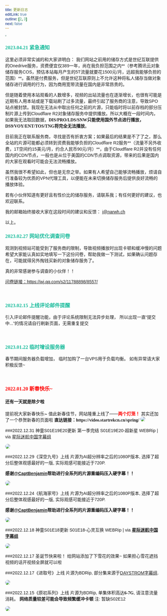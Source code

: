 ```yaml
---
title: 更新日志
editLink: true
outline: [2, 3]
next: false
---
```


<link rel="preconnect" href="https://fonts.googleapis.com"><link rel="preconnect" href="https://fonts.gstatic.com" crossorigin><link href="https://fonts.googleapis.com/css2?family=Rubik&display=swap" rel="stylesheet">
<link rel="preconnect" href="https://fonts.googleapis.com">
<link rel="preconnect" href="https://fonts.gstatic.com" crossorigin>
<link href="https://fonts.googleapis.com/css2?family=Noto+Serif+SC:wght@900&display=swap" rel="stylesheet">

<style>
	h3,h4,strong{
	font-family: 'Noto Serif SC', serif;
	}
</style>

<style>
@import url('https://fonts.googleapis.com/css2?family=Rubik&display=swap');
</style>
<style>
*{
font-family: Rubik, “Microsoft YaHei”, “微软雅黑”, sans-serif
}
h3{
color:#1abc9c
}
</style>

<img src="https://s2.loli.net/2022/12/28/oLrBR6NATjqnvtX.png" style="zoom:25%;" />



### 2023.04.21 紧急通知

这里必须非常实诚的和大家讲明白：
我们网站之前用的储存方式是世纪互联提供的Onedrive服务，资费便宜仅389一年，尚在我负担范围之内**（参考腾讯云对象储存服务COS，预估本站每月产生的5T流量就要花1500元/月，远超我能够负担的范围）**。虽然是付费服务，但是世纪互联原则上不允许这种将私人储存当做对象储存进行调用的行为，因为商用宽带流量在国内是非常昂贵的。

但是随着使用本站观看的人数增多，视频的出站流量也在逐渐增长，也很有可能是近期有人用本站或是下载站刷了过多流量，最终引起了服务商的注意，导致SPO站点被封禁。我现在无法从中取出任何之前的片源，只能临时将以前存档的部分压制片源上传到Cloudflare R2对象储存服务中提供播放。所以大概在一段时间内，如果我无法取回数据，**DIS/PRO/LDS/SNW只能使用国外节点进行播放，DS9/VOY/ENT/TOS/TNG将完全无法播放**。

目前我正在联系服务商，寻找是否有折衷方案；如果最后的结果是不了了之，那么全站的片源可能都必须转到资费我能够负担的Cloudflare R2服务**（流量不另外收费，1T空间约15美元/月，约合人民币90元/月）**，由于Cloudflare R2并没有任何国内的CDN节点，一般也是从位于美国的CDN节点调取资源，带来的后果是国内的大家在观看时可能会无法流畅播放。

虽然我很不希望如此，但也是无奈之举。如果有人希望自己能够流畅播放，烦请自行准备较为优质的VPN代理工具，以便能在未来切换储存服务后提供良好流畅的播放体验。

若有小伙伴知道有更好且有性价比的储存服务，请联系我；有任何更好的建议，也欢迎联系。

我的邮箱始终接收大家在这段时间的建议和反馈：
<a href="mailto:i@narwh.ch"> i@narwh.ch </a>

以上。





### 2023.02.27 网站优化调查问卷
观测到视频站可能受到了服务商的限制，导致视频播放时出现卡顿和缓冲慢的问题
希望大家能认真如实地填写一下这份问卷，帮助我做一下测试，如果确认问题存在，可能就得另外掏钱买新的对象储存服务了。

真的非常感谢参与调查的小伙伴！！

<a href="https://wj.qq.com/s2/11788898/8557/">问卷链接：https://wj.qq.com/s2/11788898/8557/</a>

<br>



### 2023.02.15 上线评论邮件提醒
引入评论邮件提醒功能，由于评论系统限制无法异步处理，
所以出现一直“提交中...”的情况请自行刷新页面，无需重复提交

<br>



### 2023.01.22 临时增设服务器
春节期间服务器负载增加，
临时加购了一台VPS用于负载均衡。
如有异常请大家积极反馈~

<br>



<h3 style="color:red">2022.01.20 新春快乐~</h3>
<h4>还有一天就是除夕啦</h4>提前祝大家新春快乐~
值此新春佳节，网站隆重上线了——<font color="red"><strong>两个灯笼！</strong></font>
其实还加了一个恭贺新春的页面啦
<strong>直达链接：https://video.startrekcn.cn/spring/</strong>

<img src="https://s2.loli.net/2023/01/20/sR9maiwShpdq5ZO.png" style="border-radius: 8px !important;"/>

<br>



###2022.12.31 神童S01E19E20更新 第一季完结
S01E19E20-超新星
WEBRip  |  via <a href="https://weibo.com/u/5700498698" >星际迷航中国字幕组</a>

<img src="https://s2.loli.net/2022/12/31/aPEQgKB2kZCtJVj.png" style="border-radius: 8px !important;"/>

<br>



###2022.12.29《深空九号》上线
片源为AI超分辨率之后的1080P版本, 
选择了超分后整体观感最好的一版, 实际观感可能接近于720P.

<strong>感谢<a href="mailto:captb@lykns.tk">@CaptBenjamin</a>帮助进行全系列的片源重编码压入硬字幕！！</strong>

<img src="https://s2.loli.net/2022/12/28/Tpc37Cm21YSVNHP.jpg" style="border-radius: 8px !important;"/>

<br>



###2022.12.24《航海家号》上线
片源为AI超分辨率之后的1080P版本, 
选择了超分后整体观感最好的一版, 实际观感可能接近于720P.

<strong>感谢<a href="mailto:captb@lykns.tk">@CaptBenjamin</a>帮助进行全系列的片源重编码压入硬字幕！！</strong>

<img src="https://s2.loli.net/2022/12/28/6Mgbo2mGwpXTLDh.jpg" style="border-radius: 8px !important;"/>

<br>



###2022.12.18 神童S01E18更新
S01E18-心灵互换
WEBRip  |  via **<a href="https://weibo.com/u/5700498698" >星际迷航中国字幕组</a>**

<img src="https://s2.loli.net/2022/12/21/IE8SGKU1qnF5N2e.png" style="border-radius: 8px !important;"/>

<br>



###2022.12.17 圣诞节快来啦！
给网站添加了下雪花的效果~
如果担心雪花遮挡视频的话开视频全屏就可以啦
<br>



###2022.12.17《进取号》上线
片源为BDRip, 部分集来源于<a href="https://weibo.com/u/6309146392">DAYSTROM字幕组</a>.

<img src="https://s2.loli.net/2022/12/28/W7OFU2JXmKiqlN5.jpg" style="border-radius: 8px !important;">
<br>



###2022.12.15《原初系列》上线
片源为BDRip, 单集体积高达**6-7G**, 请注意流量消耗。
**网络质量较差可能会导致频繁缓冲卡顿**
注: 暂缺S02E12

<img src="https://s2.loli.net/2022/12/28/LhrMKfuxenOdlyj.jpg" style="border-radius: 8px !important;">